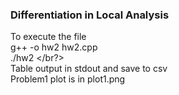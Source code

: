 ### Differentiation in Local Analysis
To execute the file </br>
g++ -o hw2 hw2.cpp </br>
./hw2 </br?>
</br>
Table output in stdout and save to csv</br>
Problem1 plot is in plot1.png</br>
